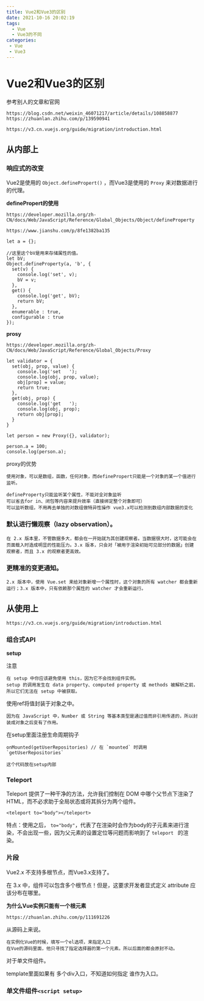 ```yaml
---
title: Vue2和Vue3的区别
date: 2021-10-16 20:02:19
tags:
  - Vue
  - Vue3的不同
categories:
 - Vue
 - Vue3
---
```





# Vue2和Vue3的区别

参考别人的文章和官网

```
https://blog.csdn.net/weixin_46071217/article/details/108858877
https://zhuanlan.zhihu.com/p/139590941

https://v3.cn.vuejs.org/guide/migration/introduction.html
```



## 从内部上



### 响应式的改变

Vue2是使用的 `Object.definePropert()` ，而Vue3是使用的 `Proxy` 来对数据进行的代理。

**definePropert的使用**

```
https://developer.mozilla.org/zh-CN/docs/Web/JavaScript/Reference/Global_Objects/Object/defineProperty
```

```
https://www.jianshu.com/p/8fe1382ba135
```

```
let a = {};

//这里这个bV是用来存储属性的值。
let bV;
Object.defineProperty(a, 'b', {
  set(v) {
    console.log('set', v);
    bV = v;
  },
  get() {
    console.log('get', bV);
    return bV;
  },
  enumerable : true,
  configurable : true
});
```

**prosy**

```
https://developer.mozilla.org/zh-CN/docs/Web/JavaScript/Reference/Global_Objects/Proxy
```

```
let validator = {
  set(obj, prop, value) {
    console.log('set   ');
    console.log(obj, prop, value);
    obj[prop] = value;
    return true;
  },
  get(obj, prop) {
    console.log('get   ');
    console.log(obj, prop);
    return obj[prop];
  }
}

let person = new Proxy({}, validator);

person.a = 100;
console.log(person.a);
```

proxy的优势

```
使用对象，可以是数组，函数，任何对象，而definePropert只能是一个对象的某一个值进行监听。

defineProperty只能监听某个属性，不能对全对象监听
可以省去for in、闭包等内容来提升效率（直接绑定整个对象即可）
可以监听数组，不用再去单独的对数组做特异性操作 vue3.x可以检测到数组内部数据的变化
```



### 默认进行懒观察（lazy observation）。

```
在 2.x 版本里，不管数据多大，都会在一开始就为其创建观察者。当数据很大时，这可能会在页面载入时造成明显的性能压力。3.x 版本，只会对「被用于渲染初始可见部分的数据」创建观察者，而且 3.x 的观察者更高效。
```



### 更精准的变更通知。

```
2.x 版本中，使用 Vue.set 来给对象新增一个属性时，这个对象的所有 watcher 都会重新运行；3.x 版本中，只有依赖那个属性的 watcher 才会重新运行。
```



## 从使用上

```
https://v3.cn.vuejs.org/guide/migration/introduction.html
```



### 组合式API

**setup**

注意

```
在 setup 中你应该避免使用 this，因为它不会找到组件实例。
setup 的调用发生在 data property、computed property 或 methods 被解析之前，所以它们无法在 setup 中被获取。
```

使用ref将值封装于对象之中。

```
因为在 JavaScript 中，Number 或 String 等基本类型是通过值而非引用传递的，所以封装成对象之后变有了作用。
```

在setup里面注册生命周期钩子

```
onMounted(getUserRepositories) // 在 `mounted` 时调用 `getUserRepositories`

这个代码放在setup内部
```



### Teleport

Teleport 提供了一种干净的方法，允许我们控制在 DOM 中哪个父节点下渲染了 HTML，而不必求助于全局状态或将其拆分为两个组件。

```
<teleport to="body"></teleport>
```

特点：使用之后， `to="body"`，代表了在渲染时会作为body的子元素来进行渲染，不会出现一些，因为父元素的设置定位等问题而影响到了 `teleport ` 的渲染。



### 片段

Vue2.x 不支持多根节点，而Vue3.x支持了。

在 3.x 中，组件可以包含多个根节点！但是，这要求开发者显式定义 attribute 应该分布在哪里。



**为什么Vue实例只能有一个根元素**

```
https://zhuanlan.zhihu.com/p/111691226
```

从源码上来说。

```
在实例化Vue的时候，填写一个el选项，来指定入口
在Vue的源码里面，他只寻找了指定选择器的第一个元素。所以后面的都会原封不动。
```

对于单文件组件。

template里面如果有 多个div入口，不知道如何指定 谁作为入口。



### 单文件组件`<script setup>`



<script setup> 是在单文件组件 (SFC) 中使用组合式 API 的编译时语法糖。相比于普通的 <script> 语法，它具有更多优势：
	更少的样板内容，更简洁的代码。
    能够使用纯 Typescript 声明 props 和抛出事件。
    更好的运行时性能 (其模板会被编译成与其同一作用域的渲染函数，没有任何的中间代理)。
    更好的 IDE 类型推断性能 (减少语言服务器从代码中抽离类型的工作)。



```
里面的代码会被编译成组件 setup() 函数的内容。这意味着与普通的 <script> 只在组件被首次引入的时候执行一次不同，<script setup> 中的代码会在每次组件实例被创建的时候执行。
```



**限制：没有 Src 导入**

```
由于模块执行语义的差异，`<script setup>` 中的代码依赖单文件组件的上下文。当将其移动到外部的 `.js` 或者 `.ts` 文件中的时候，对于开发者和工具来说都会感到混乱。因而 **`<script setup>`** 不能和 `src` attribute 一起使用。
```



### 状态驱动的动态 CSS

单文件组件的 `<style>` 标签可以通过 `v-bind` 这一 CSS 函数将 CSS 的值关联到动态的组件状态上：



```
script 
	export default
		data() {
			return {
				color: 'red'
			}
		}


<style>
.text {
  color: v-bind(color);
}
</style>
```



### Suspense**新增**

Suspense 是一个试验性的新特性，其 API 可能随时会发生变动。特此声明，以便社区能够为当前的实现提供反馈。

生产环境请勿使用。

```
	在正确渲染组件之前进行一些异步请求是很常见的事。组件通常会在本地处理这种逻辑，绝大多数情况下这是非常完美的做法。
	该 `<suspense>` 组件提供了另一个方案，允许将等待过程提升到组件树中处理，而不是在单个组件中。
```

